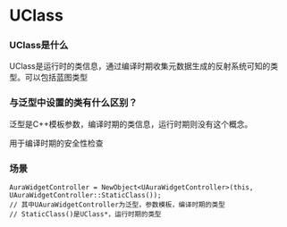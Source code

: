 # UClass

### UClass是什么

UClass是运行时的类信息，通过编译时期收集元数据生成的反射系统可知的类型。可以包括蓝图类型

### 与泛型中设置的类有什么区别？

泛型是C++模板参数，编译时期的类信息，运行时期则没有这个概念。

用于编译时期的安全性检查

### 场景

```
AuraWidgetController = NewObject<UAuraWidgetController>(this, UAuraWidgetController::StaticClass());
// 其中UAuraWidgetController为泛型，参数模板，编译时期的类型
// StaticClass()是UClass*，运行时期的类型
```
